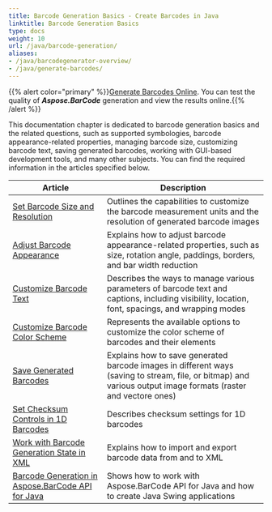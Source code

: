 ```yaml
---
title: Barcode Generation Basics - Create Barcodes in Java 
linktitle: Barcode Generation Basics 
type: docs
weight: 10
url: /java/barcode-generation/
aliases:
- /java/barcodegenerator-overview/
- /java/generate-barcodes/
---
```

{{% alert color="primary" %}}[Generate Barcodes Online](https://products.aspose.app/barcode/generate). You can test the quality of ***Aspose.BarCode*** generation and view the results online.{{% /alert %}}

This documentation chapter is dedicated to barcode generation basics and the related questions, such as supported symbologies, barcode appearance-related properties, managing barcode size, customizing barcode text, saving generated barcodes, working with GUI-based development tools, and many other subjects. You can find the required information in the articles specified below.
   
| Article | Description |
|---|---|
|[Set Barcode Size and Resolution](/barcode/java/set-barcode-size-and-resolution/)|Outlines the capabilities to customize the barcode measurement units and the resolution of generated barcode images|
|[Adjust Barcode Appearance](/barcode/java/customize-barcode-appearance/)|Explains how to adjust barcode appearance-related properties, such as size, rotation angle, paddings, borders, and bar width reduction|
|[Customize Barcode Text](/barcode/java/set-barcode-text/)|Describes the ways to manage various parameters of barcode text and captions, including visibility, location, font, spacings, and wrapping modes|
|[Customize Barcode Color Scheme](/barcode/java/customize-barcode-color/)|Represents the available options to customize the color scheme of barcodes and their elements|
|[Save Generated Barcodes](/barcode/java/save-barcode-image/)|Explains how to save generated barcode images in different ways (saving to stream, file, or bitmap) and various output image formats (raster and vectore ones)|
|[Set Checksum Controls in 1D Barcodes](/barcode/java/set-checksum-controls/)|Describes checksum settings for 1D barcodes|
|[Work with Barcode Generation State in XML](/barcode/java/barcode-generation-state-in-xml/)|Explains how to import and export barcode data from and to XML|
|[Barcode Generation in Aspose.BarCode API for Java](/barcode/java/generate-barcodes-using-aspose-apis/)|Shows how to work with Aspose.BarCode API for Java and how to create Java Swing applications|
  
